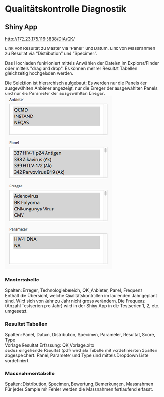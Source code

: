 # Qualitätskontrolle Diagnostik

## Shiny App
http://172.23.175.116:3838/DIA/QK/

Link von Resultat zu Master via “Panel” und Datum.
Link von Massnahmen zu Resultat via “Distribution” und “Specimen”.

Das Hochladen funktioniert mittels Anwählen der Dateien im Explorer/Finder oder mittels "drag and drop". Es können mehrer Resultat Tabellen gleichzeitig hochgeladen werden.

Die Selektion ist hierarchisch aufgebaut: Es werden nur die Panels der ausgewählten Anbieter angezeigt, nur die Erreger der ausgewählten Panels und nur die Parameter der ausgewählten Erreger:
![alt text](https://github.com/medvir/shiny-server/blob/master/DIA/QK/images/selection.png)

### Mastertabelle
Spalten: Erreger, Technologiebereich, QK_Anbieter, Panel, Frequenz  
Enthält die Übersicht, welche Qualitätskontrollen im laufenden Jahr geplant sind. Wird sich von Jahr zu Jahr nicht gross verändern. Die Frequenz (Anzahl Testserien pro Jahr) wird in der Shiny App in die Testserien 1, 2, etc. umgesetzt.

### Resultat Tabellen
Spalten: Panel, Datum, Distribution, Specimen, Parameter, Resultat, Score, Type  
Vorlage Resultat Erfassung: QK_Vorlage.xltx  
Jedes eingehende Resultat (pdf) wird als Tabelle mit vordefinierten Spalten abgespeichert. Panel, Parameter und Type sind mittels Dropdown Liste vordefiniert.


### Massnahmentabelle
Spalten: Distribution, Specimen, Bewertung, Bemerkungen, Massnahmen  
Für jedes Sample mit Fehler werden die Massnahmen fortlaufend erfasst.
